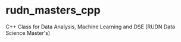 # rudn_masters_cpp
C++ Class for Data Analysis, Machine Learning and DSE (RUDN Data Science Master's)
